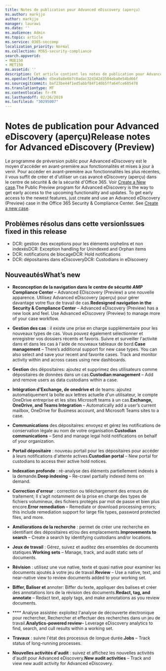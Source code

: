 ```yaml
---
title: Notes de publication pour Advanced eDiscovery (aperçu)
ms.author: markjjo
author: markjjo
manager: laurawi
ms.date: ''
ms.audience: Admin
ms.topic: article
ms.service: O365-seccomp
localization_priority: Normal
ms.collection: M365-security-compliance
search.appverid:
- MOE150
- MET150
ms.assetid: ''
description: Cet article contient les notes de publication pour Advanced eDiscovery (aperçu).
ms.openlocfilehash: d3ea9a8e6b7c0adac32d342d3504eba0e54bd66f
ms.sourcegitcommit: baf23be44f1ed5abbf84f140b5ffa64fce605478
ms.translationtype: MT
ms.contentlocale: fr-FR
ms.lasthandoff: 02/26/2019
ms.locfileid: "30295007"
---
```

# <a name="release-notes-for-advanced-ediscovery-preview"></a><span data-ttu-id="0922c-103">Notes de publication pour Advanced eDiscovery (aperçu)</span><span class="sxs-lookup"><span data-stu-id="0922c-103">Release notes for Advanced eDiscovery (Preview)</span></span>

<span data-ttu-id="0922c-p101">Le programme de préversion public pour Advanced eDiscovery est le moyen d'accéder en avant-première aux fonctionnalités et mises à jour à venir. Pour accéder en avant-première aux fonctionnalités les plus récentes, il vous suffit de créer et d'utiliser un cas avancé eDiscovery (aperçu) dans le centre de sécurité & de la sécurité d'Office 365. Voir [Create a New case](create-new-ediscovery-case.md).</span><span class="sxs-lookup"><span data-stu-id="0922c-p101">The Public Preview program for Advanced eDiscovery is the way to get early access to the upcoming functionality and updates. To get early access to the newest features, just create and use an Advanced eDiscovery (Preview) case in the Office 365 Security & Compliance Center. See [Create a new case](create-new-ediscovery-case.md).</span></span>

## <a name="issues-fixed-in-this-release"></a><span data-ttu-id="0922c-107">Problèmes résolus dans cette version</span><span class="sxs-lookup"><span data-stu-id="0922c-107">Issues fixed in this release</span></span>

- <span data-ttu-id="0922c-108">DCR: gestion des exceptions pour les éléments orphelins et non indexés</span><span class="sxs-lookup"><span data-stu-id="0922c-108">DCR: Exception handling for Unindexed and Orphan items</span></span>
- <span data-ttu-id="0922c-109">DCR: notifications de blocage</span><span class="sxs-lookup"><span data-stu-id="0922c-109">DCR: Hold notifications</span></span>
- <span data-ttu-id="0922c-110">DCR: dépositaires dans eDiscovery</span><span class="sxs-lookup"><span data-stu-id="0922c-110">DCR: Custodians in eDiscovery</span></span>

## <a name="whats-new"></a><span data-ttu-id="0922c-111">Nouveautés</span><span class="sxs-lookup"><span data-stu-id="0922c-111">What’s new</span></span>

- <span data-ttu-id="0922c-p102">**Reconception de la navigation dans le centre de sécurité _AMP_ Compliance Center** – Advanced EDiscovery (Preview) a une nouvelle apparence. Utilisez Advanced eDiscovery (aperçu) pour gérer davantage votre flux de travail de cas.</span><span class="sxs-lookup"><span data-stu-id="0922c-p102">**Redesigned navigation in the Security & Compliance Center** – Advanced eDiscovery (Preview) has a new look and feel. Use Advanced eDiscovery (Preview) to manage more of your case workflow.</span></span>

- <span data-ttu-id="0922c-p103">**Gestion des cas** : il existe une prise en charge supplémentaire pour les nouveaux types de cas. Vous pouvez également sélectionner et enregistrer vos dossiers récents et favoris. Suivre et surveiller l'activité dans et dans les cas à l'aide de nouveaux tableaux de bord.</span><span class="sxs-lookup"><span data-stu-id="0922c-p103">**Case management** – There’s additional support for new case types. You can also select and save your recent and favorite cases. Track and monitor activity within and across cases using new dashboards.</span></span>

- <span data-ttu-id="0922c-117">**Gestion** des dépositaires: ajoutez et supprimez des utilisateurs comme dépositaires de données dans un cas.</span><span class="sxs-lookup"><span data-stu-id="0922c-117">**Custodian management** – Add and remove users as data custodians within a case.</span></span>

- <span data-ttu-id="0922c-118">**Intégration d'Exchange, de onedrive et** de teams: ajoutez automatiquement la boîte aux lettres actuelle d'un utilisateur, le compte OneDrive entreprise et les sites Microsoft teams à un cas.</span><span class="sxs-lookup"><span data-stu-id="0922c-118">**Exchange, OneDrive, and Teams Integration** – Automatically add a user’s current mailbox, OneDrive for Business account, and Microsoft Teams sites to a case.</span></span> 

- <span data-ttu-id="0922c-119">**Communications** des dépositaires: envoyez et gérez les notifications de conservation légale au nom de votre organisation.</span><span class="sxs-lookup"><span data-stu-id="0922c-119">**Custodian communications** – Send and manage legal hold notifications on behalf of your organization.</span></span>

- <span data-ttu-id="0922c-120">**Portail dépositaire** : nouveau portail pour les dépositaires pour accéder à leurs notifications d'attente actives.</span><span class="sxs-lookup"><span data-stu-id="0922c-120">**Custodian portal** – New portal for custodians to access their active hold notices.</span></span>

- <span data-ttu-id="0922c-121">**Indexation profonde** : ré-analyse des éléments partiellement indexés à la demande.</span><span class="sxs-lookup"><span data-stu-id="0922c-121">**Deep indexing** – Re-crawl partially indexed items on demand.</span></span>

- <span data-ttu-id="0922c-122">**Correction d'erreur** : correction ou téléchargement des erreurs de traitement; Il s'agit notamment de la prise en charge des types de fichiers volumineux, des fichiers protégés par mot de passe et bien plus encore.</span><span class="sxs-lookup"><span data-stu-id="0922c-122">**Error remediation** – Remediate or download processing errors; this include remediation support for large file types, password protected files, and more.</span></span> 

- <span data-ttu-id="0922c-123">**Améliorations de la recherche** : permet de créer une recherche en identifiant des dépositaires et/ou des emplacements.</span><span class="sxs-lookup"><span data-stu-id="0922c-123">**Improvements to search** – Create a search by identifying custodians and/or locations.</span></span>

- <span data-ttu-id="0922c-124">**Jeux de travail** : Gérez, suivez et auditez des ensembles de documents statiques.</span><span class="sxs-lookup"><span data-stu-id="0922c-124">**Working sets** – Manage, track, and audit static sets of documents.</span></span>

- <span data-ttu-id="0922c-125">**Révision** : utilisez une vue native, texte et quasi native pour examiner les documents ajoutés à votre jeu de travail.</span><span class="sxs-lookup"><span data-stu-id="0922c-125">**Review** – Use a native, text, and near-native view to review documents added to your working set.</span></span>

- <span data-ttu-id="0922c-126">**Biffer, Baliser et** annoter: Biffer du texte, appliquer des balises et créer des annotations lors de la révision des documents.</span><span class="sxs-lookup"><span data-stu-id="0922c-126">**Redact, tag, and annotate** – Redact text, apply tags, and make annotations as you review documents.</span></span>
  
- <span data-ttu-id="0922c-127">\*\*\*\* Analyse assistée: exploitez l'analyse de découverte électronique pour rechercher, Rechercher et effectuer des recherches dans un jeu de travail.</span><span class="sxs-lookup"><span data-stu-id="0922c-127">**Analytics-powered review**– Leverage eDiscovery analytics to find, search, and cull results within a working set.</span></span>

- <span data-ttu-id="0922c-128">**Travaux** : suivre l'état des processus de longue durée.</span><span class="sxs-lookup"><span data-stu-id="0922c-128">**Jobs** – Track status of long-running processes.</span></span>

- <span data-ttu-id="0922c-129">**Nouvelles activités d'audit** : suivez et affichez les nouvelles activités d'audit pour Advanced eDiscovery.</span><span class="sxs-lookup"><span data-stu-id="0922c-129">**New audit activities** – Track and view new audit activity for Advanced eDiscovery.</span></span>
